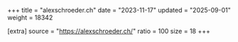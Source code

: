 +++
title = "alexschroeder.ch"
date = "2023-11-17"
updated = "2025-09-01"
weight = 18342

[extra]
source = "https://alexschroeder.ch/"
ratio = 100
size = 18
+++
